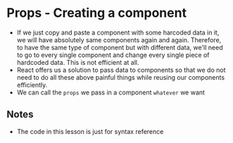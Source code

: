 # Props - Creating a component
- If we just copy and paste a component with some harcoded data in it, we will have absolutely same components again and again. Therefore, to have the same type of component but with different data, we'll need to go to every single component and change every single piece of hardcoded data. This is not efficient at all.
- React offers us a solution to pass data to components so that we do not need to do all these above painful things while reusing our components efficiently.
- We can call the ```props``` we pass in a component ```whatever``` we want

## Notes
- The code in this lesson is just for syntax reference